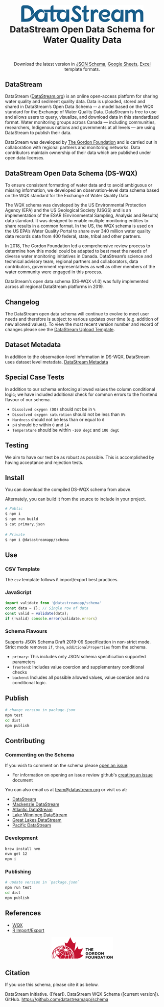 <h1 align="center">
  <img src="https://raw.githubusercontent.com/datastreamapp/schema/main/docs/images/datastream.svg?sanitize=true" alt="DataStream Logo" width="400">
  <br/>
  DataStream Open Data Schema for Water Quality Data
  <br/>
  <br/>
</h1>

<p align="center">Download the latest version in <a href="http://datastream.org/schema#" target="_blank">JSON Schema</a>, <a href=https://docs.google.com/spreadsheets/d/1OwGkUTyVC3tZ9N_we8uX1kpsPejZnSsgcaTjrlGBxoc" target="_blank">Google Sheets</a>, <a href="https://datastreamorg.sharepoint.com/:x:/s/Datastream/EaqcNGHom7BFlRi6bRY4VDoBy6ECq6v3bbUyeb0B3S3HGg?e=75aBTl" target="_blank">Excel</a> template formats.</p>

<p align="center">
  <!--<a href="https://github.com/datastreamapp/schema"><img src="https://img.shields.io/github/stars/datastreamapp/schema.svg?style=social&label=Stars" alt="Stars" /></a>-->
  <!--<a href="https://www.npmjs.com/package/schema"><img src="https://img.shields.io/npm/v/schema.svg" alt="npm version"></a>-->
  <!--<a href="https://www.npmjs.com/package/schema"><img src="https://img.shields.io/npm/dm/schema.svg" alt="npm downloads"></a>-->
  <!--<a href="https://www.npmjs.com/package/schema"><img src="https://img.shields.io/npm/l/schema.svg" alt="npm license" /></a>-->
</p>

## DataStream

DataStream ([DataStream.org](https://datastream.org)) is an online open-access platform for sharing water quality and sediment quality data. Data is uploaded, stored and shared in DataStream’s Open Data Schema -- a model based on the WQX standard for the Exchange of Water Quality Data. DataStream is free to use and allows users to query, visualize, and download data in this standardized format. Water monitoring groups across Canada — including communities, researchers, Indigenous nations and governments at all levels — are using DataStream to publish their data.

<!--<div align="center">
  <a href="http://gordonfoundation.ca"><img src="https://raw.githubusercontent.com/datastreamapp/schema/master/docs/images/the-gordon-foundation.svg" alt="The Gordon Foundation Logo" width="200"></a>
</div>-->

DataStream was developed by [The Gordon Foundation](https://gordonfoundation.ca) and is carried out in collaboration with regional partners and monitoring networks. Data contributors maintain ownership of their data which are published under open data licenses.

## DataStream Open Data Schema (DS-WQX)
To ensure consistent formatting of water data and to avoid ambiguous or missing information, we developed an observation-level data schema based on the WQX standard for the Exchange of Water Quality Data. 

The WQX schema was developed by the US Environmental Protection Agency (EPA) and the US Geological Society (USGS) and is an implementation of the ESAR (Environmental Sampling, Analysis and Results) data standard. It was designed to enable multiple monitoring entities to share results in a common format. In the US, the WQX schema is used on the US EPA’s Water Quality Portal to share over 340 million water quality data records data from 400 federal, state, tribal and other partners. 

In 2018, The Gordon Foundation led a comprehensive review process to determine how this model could be adapted to best meet the needs of diverse water monitoring initiatives in Canada. DataStream’s science and technical advisory team, regional partners and collaborators, data contributors, government representatives as well as other members of the water community were engaged in this process. 

DataStream’s open data schema (DS-WQX v1.0) was fully implemented across all regional DataStream platforms in 2019. 

## Changelog
The DataStream open data schema will continue to evolve to meet user needs and therefore is subject to various updates over time (e.g. addition of new allowed values). To view the most recent version number and record of changes please see the [DataStream Upload Template](https://datastreamorg.sharepoint.com/:x:/s/Datastream/EaqcNGHom7BFlRi6bRY4VDoBy6ECq6v3bbUyeb0B3S3HGg?e=75aBTl).

## Dataset Metadata
In addition to the observation-level information in DS-WQX, DataStream uses dataset level metadata. [DataStream Metadata](https://github.com/datastreamapp/schema/tree/main/schemas/meta)

## Special Case Tests
In addition to our schema enforcing allowed values the column conditional logic; we have included additional check for common errors to the frontend flavour of our schema.

- `Dissolved oxygen (DO)` should not be in `%`
- `Dissolved oxygen saturation` should not be less than `0%`
- `Hardness` should not be less than or equal to `0`
- `pH` should be within `0` and `14`
- `Temperature` should be within `-100 degC` and `100 degC`

## Testing
We aim to have our test be as robust as possible. This is accomplished by having acceptance and rejection tests.

## Install
You can download the compiled DS-WQX schema from above.

Alternately, you can build it from the source to include in your project.

```bash
# Public
$ npm i
$ npm run build
$ cat primary.json

# Private
$ npm i @datastreamapp/schema
```

## Use
### CSV Template
The `csv` template follows `R` import/export best practices.

### JavaScript
```javascript
import validate from '@datastreamapp/schema'
const data = {}; // Single row of data
const valid = validate(data);
if (!valid) console.error(validate.errors)
```

### Schema Flavours
Supports JSON Schema Draft 2019-09 Specification in non-strict mode. Strict mode removes `if`, `then`, `additionalProperties` from the schema.

- `primary`: This includes only JSON schema specification supported parameters
- `frontend`: Includes value coercion and supplementary conditional checks
- `backend`: Includes all possible allowed values, value coercion and no conditional logic.

## Publish
```bash
# change version in package.json
npm test
cd dist
npm publish
```

## Contributing

### Commenting on the Schema

If you wish to comment on the schema please [open an issue](https://github.com/datastreamapp/schema/issues).

* For information on opening an issue review github's [creating an issue](https://help.github.com/en/github/managing-your-work-on-github/creating-an-issue) document

You can also email us at <team@datastream.org> or visit us at:

* [DataStream](https://datastream.org)
* [Mackenzie DataStream](https://mackenziedatastream.ca)
* [Atlantic DataStream](https://atlanticdatastream.ca)
* [Lake Winnipeg DataStream](https://lakewinnipegdatastream.ca)
* [Great Lakes DataStream](https://greatlakesdatastream.ca)
* [Pacific DataStream](https://pacificdatastream.ca)

### Development
```bash
brew install nvm
nvm get 12
npm i
```

### Publishing
```bash
# update version in `package.json`
npm run test
cd dist
npm publish
```

## References
- [WQX](https://github.com/datastreamapp/wqx)
- [R Import/Export](https://cran.r-project.org/doc/manuals/r-release/R-data.html)

<div align="center">
  <a href="http://gordonfoundation.ca"><img src="https://raw.githubusercontent.com/datastreamapp/schema/main/docs/images/the-gordon-foundation.svg?sanitize=true" alt="The Gordon Foundation Logo" width="200"></a>
</div>

## Citation

If you use this schema, please cite it as below.

DataStream Initiative. ([Year]). DataStream WQX Schema ([current version]). GitHub. https://github.com/datastreamapp/schema
